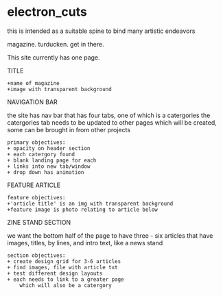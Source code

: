 # electron_cuts

this is intended as a suitable spine to bind many artistic endeavors

magazine. turducken. get in there.

This site currently has one page.

TITLE

    +name of magazine
    +image with transparent background

NAVIGATION BAR

the site has nav bar that has four tabs, one of which is a catergories
the catergories tab needs to be updated to other pages which will
be created, some can be brought in from other projects

    primary objectives:
    + opacity on header section
    + each catergory found
    + blank landing page for each
    + links into new tab/window
    + drop down has animation

FEATURE ARTICLE

    feature objectives:
    +'article title' is an img with transparent background
    +feature image is photo relating to article below

ZINE STAND SECTION

we want the bottom half of the page to have three - six articles that have images, titles, by
lines, and intro text, like a news stand

    section objectives:
    + create design grid for 3-6 articles
    + find images, file with article txt
    + test different design layouts
    + each needs to link to a greater page
        which will also be a catergory
